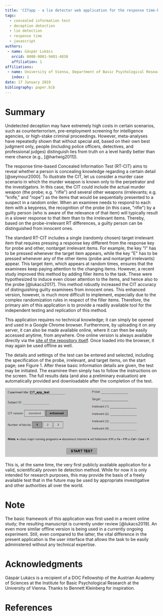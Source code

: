 ```yaml
---
title: 'CITapp - a lie detector web application for the response time-based Concealed Information Test'
tags:
  - concealed information test
  - deception detection
  - lie detection
  - response time
  - javascript
authors:
 - name: Gáspár Lukács
   orcid: 0000-0001-9401-4830
   affiliation: 1
affiliations:
 - name: University of Vienna, Department of Basic Psychological Research and Research Methods, Austria
   index: 1
date: 17 January 2019
bibliography: paper.bib
---
```


# Summary

Undetected deception may have extremely high costs in certain scenarios, such as counterterrorism, pre-employment screening for intelligence agencies, or high-stake criminal proceedings. However, meta-analyses have repeatedly shown that without special aid, based on their own best judgment only, people (including police officers, detectives, and professional judges) distinguish lies from truth on a level hardly better than mere chance (e.g., [@hartwig2011]). 

The response time-based Concealed Information Test (RT-CIT) aims to reveal whether a person is concealing knowledge regarding a certain detail [@seymour2000]. To illustrate the CIT, let us consider a murder case scenario in which the murder weapon is known only to the perpetrator and the investigators. In this case, the CIT could include the actual murder weapon (the probe; e.g. "rifle") and several other weapons (irrelevants; e.g. "knife," and "rope") as the items that would be sequentially presented to a suspect in a random order. When an examinee needs to respond to each item with a keypress, the recognition of the probe (in this case, "rifle") by a guilty person (who is aware of the relevance of that item) will typically result in a slower response to that item than to the irrelevant items. Thereby, based on the probe-irrelevant RT differences, a guilty person can be distinguished from innocent ones.

The standard RT-CIT includes a single (randomly chosen) target irrelevant item that requires pressing a response key different from the response key for probe and other, nontarget irrelevant items. For example, the key "I" has to be pressed whenever the target item appears, while the key "E" has to be pressed whenever any of the other items (probe and nontarget irrelevants) appear. This target item, which appears at random times, ensures that the examinees keep paying attention to the changing items. However, a recent study improved this method by adding filler items to the task. These were hypothesized to induce even closer attention to the items, and hence also to the probe [@lukacs2017]. This method robustly increased the CIT accuracy of distinguishing guilty examinees from innocent ones. This enhanced version, however, is much more difficult to implement, especially due to the complex randomization rules in respect of the filler items. Therefore, the primary aim of this application is to provide a readily available tool for the independent testing and replication of this method.

This application requires no technical knowledge; it can simply be opened and used in a Google Chrome browser. Furthermore, by uploading it on any server, it can also be made available online, where it can then be easily accessed anytime, from anywhere. One online version is always available directly via the [site of the repository itself](https://gasparl.github.io/citapp_pc/CITapp.html "CITapp"). Once loaded into the browser, it may again be used offline as well.

The details and settings of the test can be entered and selected, including the specification of the probe, irrelevant, and target items, on the start page; see Figure 1. After these basic information details are given, the test may be initiated. The examinee then simply has to follow the instructions on the screen. The full results data (and also a preliminary evaluation) are automatically provided and downloadable after the completion of the test.

![Start page screenshot.](startpage.png)

This is, at the same time, the very first publicly available application for a valid, scientifically proven lie detection method. While for now it is only intended for research purposes, this may provide the basis of a freely available test that in the future may be used by appropriate investigative and other authorities all over the world.

# Note

The basic framework of this application was first used in a recent online study; the resulting manuscript is currently under review [@lukacs2019]. An even more similar offline version is being used in a currently ongoing experiment. Still, even compared to the latter, the vital difference in the present application is the user interface that allows the task to be easily administered without any technical expertise.

# Acknowledgments

Gáspár Lukács is a recipient of a DOC Fellowship of the Austrian Academy of Sciences at the Institute for Basic Psychological Research at the University of Vienna. Thanks to Bennett Kleinberg for inspiration.

# References